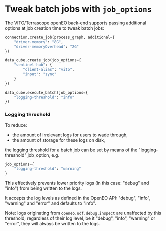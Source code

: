 # Tweak batch jobs with `job_options`

The VITO/Terrascope openEO back-end supports passing additional options at job creation time to tweak batch jobs:

```python
connection.create_job(process_graph, additional={
    "driver-memory": "8G",
    "driver-memoryOverhead": "2G"
})
```

```python
data_cube.create_job(job_options={
    "sentinel-hub": {
        "client-alias": "vito",
        "input": "sync"
    }
})
```

```python
data_cube.execute_batch(job_options={
    "logging-threshold": "info"
})
```

### Logging threshold

To reduce:
* the amount of irrelevant logs for users to wade through,
* the amount of storage for these logs on disk,

the logging threshold for a batch job can be set by means of the "logging-threshold" job_option, e.g.
```python
job_options={
    "logging-threshold": "warning"
}
```

This effectively prevents lower priority logs (in this case: "debug" and "info") from being written to the logs.

It accepts the log levels as defined in the OpenEO API: "debug", "info", "warning" and "error" and defaults to "info".

Note: logs originating from ```openeo.udf.debug.inspect``` are unaffected by this threshold; regardless of their log
level, be it "debug", "info", "warning" or "error", they will always be written to the logs.
